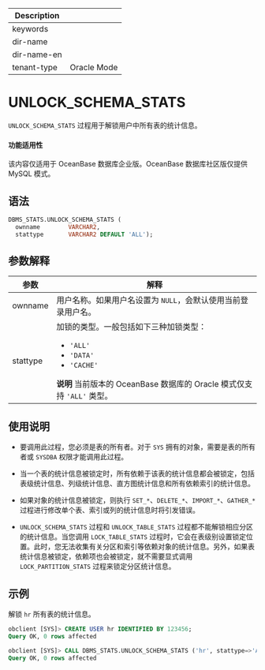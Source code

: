 | Description   |                 |
|---------------|-----------------|
| keywords      |                 |
| dir-name      |                 |
| dir-name-en   |                 |
| tenant-type   | Oracle Mode     |

# UNLOCK_SCHEMA_STATS 

`UNLOCK_SCHEMA_STATS` 过程用于解锁用户中所有表的统计信息。

  <main id="notice" >
    <h4>功能适用性</h4>
    <p>该内容仅适用于 OceanBase 数据库企业版。OceanBase 数据库社区版仅提供 MySQL 模式。</p>
  </main>

## 语法 

```sql
DBMS_STATS.UNLOCK_SCHEMA_STATS (
  ownname        VARCHAR2,
  stattype       VARCHAR2 DEFAULT 'ALL');
```


## 参数解释 


|    参数    |        解释       |
|----------|--------------------|
| ownname  | 用户名称。如果用户名设置为 `NULL`，会默认使用当前登录用户名。   |
| stattype | 加锁的类型。一般包括如下三种加锁类型：  <ul><li> `'ALL'` </li>  <li> `'DATA'`   </li>  <li> `'CACHE'` </li>  </ul> **说明**  当前版本的 OceanBase 数据库的 Oracle 模式仅支持 `'ALL'` 类型。 |



## 使用说明 

* 要调用此过程，您必须是表的所有者。对于 `SYS` 拥有的对象，需要是表的所有者或 `SYSDBA` 权限才能调用此过程。 

* 当一个表的统计信息被锁定时，所有依赖于该表的统计信息都会被锁定，包括表级统计信息、列级统计信息、直方图统计信息和所有依赖索引的统计信息。

* 如果对象的统计信息被锁定，则执行 `SET_*`、`DELETE_*`、`IMPORT_*`、`GATHER_*` 过程进行修改单个表、索引或列的统计信息时将引发错误。

* `UNLOCK_SCHEMA_STATS` 过程和 `UNLOCK_TABLE_STATS` 过程都不能解锁相应分区的统计信息。当您调用 `LOCK_TABLE_STATS` 过程时，它会在表级别设置锁定位置。此时，您无法收集有关分区和索引等依赖对象的统计信息。另外，如果表统计信息被锁定，依赖项也会被锁定，就不需要显式调用 `LOCK_PARTITION_STATS` 过程来锁定分区统计信息。


## 示例 

解锁 `hr` 所有表的统计信息。

```sql
obclient [SYS]> CREATE USER hr IDENTIFIED BY 123456;
Query OK, 0 rows affected 

obclient [SYS]> CALL DBMS_STATS.UNLOCK_SCHEMA_STATS ('hr', stattype=>'ALL');
Query OK, 0 rows affected 
```

